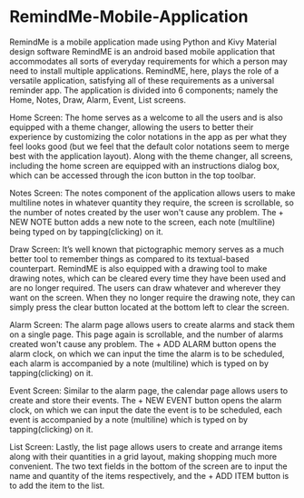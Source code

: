 # RemindMe-Mobile-Application
RemindMe is a mobile application made using Python and Kivy Material design software
RemindME is an android based mobile application that accommodates all sorts of everyday requirements for which a person may need to install multiple applications. RemindME, here, plays the role of a versatile application, satisfying all of these requirements as a universal reminder app. The application is divided into 6 components; namely  the Home, Notes, Draw, Alarm, Event, List screens.

Home Screen: The home serves as a welcome to all the users and is also equipped with a theme changer, allowing the users to better their experience by customizing the color notations in the app as per what they feel looks good (but we feel that the default color notations seem to merge best with the application layout). Along with the theme changer, all screens, including the home screen are equipped with an instructions dialog box, which can be accessed through the icon button in the top toolbar.

Notes Screen: The notes component of the application allows users to make multiline notes in whatever quantity they require, the screen is scrollable, so the number of notes created by the user won't cause any problem. The + NEW NOTE button adds a new note to the screen, each note (multiline) being typed on by tapping(clicking) on it.

Draw Screen: It’s well known that pictographic memory serves as a much better tool to remember things as compared to its textual-based counterpart. RemindME is also equipped with a drawing tool to make drawing notes, which can be cleared every time they have been used and are no longer required. The users can draw whatever and wherever they want on the screen. When they no longer require the drawing note, they can simply press the clear button located at the bottom left to clear the screen.

Alarm Screen: The alarm page allows users to create alarms and stack them on a single page. This page again is scrollable, and the number of alarms created won't cause any problem. The + ADD ALARM button opens the alarm clock, on which we can input the time the alarm is to be scheduled, each alarm is accompanied by a note (multiline) which is typed on by tapping(clicking) on it.

Event Screen: Similar to the alarm page, the calendar page allows users to create and store their events. The + NEW EVENT button opens the alarm clock, on which we can input the date  the event is to be scheduled, each event is accompanied by a note (multiline) which is typed on by tapping(clicking) on it.

List Screen: Lastly, the list page allows users to create and arrange items along with their quantities in a grid layout, making shopping much more convenient. The two text fields in the bottom of the screen are to input the name and quantity of the items respectively, and the + ADD ITEM button is to add the item to the list.


